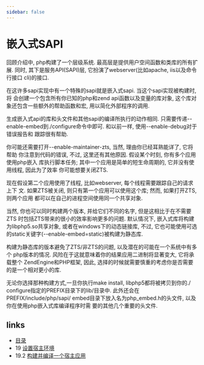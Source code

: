 ```yaml
---
sidebar: false
---
```


# 嵌入式SAPI

回顾介绍中, php构建了一个层级系统. 最高层是提供用户空间函数和类库的所有扩 展. 同时, 其下是服务API(SAPI)层, 它扮演了webserver(比如apache, iis以及命令行接口 cli)的接口.

在这许多sapi实现中有一个特殊的sapi就是嵌入式sapi. 当这个sapi实现被构建时, 将 会创建一个包含所有你已知的php和zend api函数以及变量的库对象, 这个库对象还包含一些额外的帮助函数和宏, 用以简化外部程序的调用.


生成嵌入式api的库和头文件和其他sapi的编译所执行的动作相同. 只需要传递--enable-embed到./configure命令中即可. 和以前⼀样, 使用--enable-debug对于错误报告和 跟踪很有帮助.


你可能还需要打开--enable-maintainer-zts, 当然, 理由你已经耳熟能详了, 它将帮助 你注意到代码的错误, 不过, 这里还有其他原因. 假设某个时刻, 你有多个应用使用php嵌入 库执行脚本任务; 其中一个应用是简单的短生命周期的, 它并没有使用线程, 因此为了效率 你可能想要关闭ZTS.


现在假设第二个应用使用了线程, 比如webserver, 每个线程需要跟踪自己的请求上下 文. 如果ZTS被关闭, 则只有第⼀个应用可以使用这个库; 然而, 如果打开ZTS, 则两个应用 都可以在自己的进程空间使用同⼀个共享对象.


当然, 你也可以同时构建两个版本, 并给它们不同的名字, 但是这相比于在不需要ZTS 时包括ZTS带来的很小的效率影响更多的问题.
默认情况下, 嵌入式库将构建为libphp5.so共享对象, 或者在windows下的动态链接库, 不过, 它也可能使用可选的static关键字(--enable-embed=static)被构建为静态库.


构建为静态库的版本避免了ZTS/非ZTS的问题, 以及潜在的可能在一个系统中有多个 php版本的情况. 风险在于这就意味着你的结果应用二进制将显著变大, 它将承载整个 ZendEngine和PHP框架, 因此, 选择的时候就需要慎重的考虑你是否需要的是⼀个相对更小的库.


无论你选择那种构建方式,一旦你执行make install, libphp5都将被拷贝到你的./ configure指定的PREFIX目录下的lib/目录中. 此外还会在PREFIX/include/php/sapi/ embed目录下放入名为php_embed.h的头文件, 以及你在使用php嵌入式库编译程序时需 要的其他几个重要的头文件.

## links
   * [目录](<preface.md>)
   * 19 [设置宿主环境](<19.md>)
   * 19.2 [构建并编译⼀个宿主应用](<19.2.md>)
